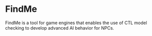 # FindMe
FindMe is a tool for game engines that enables the use of CTL model checking to develop advanced AI behavior for NPCs.
